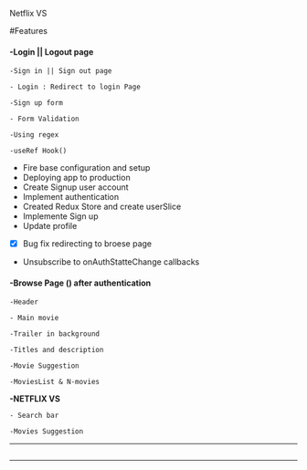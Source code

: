 Netflix VS

#Features

#### -Login || Logout page

    -Sign in || Sign out page

    - Login : Redirect to login Page

    -Sign up form

    - Form Validation

    -Using regex

    -useRef Hook()

* Fire base configuration and setup
* Deploying app to production
* Create Signup user account
* Implement authentication
* Created Redux Store and create userSlice
* Implemente Sign up
* Update profile

* [X] Bug fix redirecting to broese page

* Unsubscribe to onAuthStatteChange callbacks

#### -**Browse Page () after authentication**

    -Header

    - Main movie

    -Trailer in background

    -Titles and description

    -Movie Suggestion

    -MoviesList & N-movies

**-NETFLIX VS**

    - Search bar

    -Movies Suggestion

---

```

```

---
